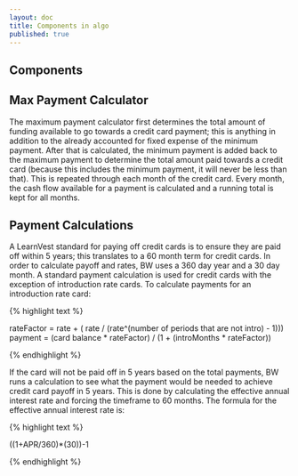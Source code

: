```yaml
---
layout: doc
title: Components in algo
published: true
---
```


## Components

## Max Payment Calculator
 
The maximum payment calculator first determines the total amount of funding available to go towards a credit card payment; this is anything in addition to the already accounted for fixed expense of the minimum payment. After that is calculated, the minimum payment is added back to the maximum payment to determine the total amount paid towards a credit card (because this includes the minimum payment, it will never be less than that). This is repeated through each month of the credit card. Every month, the cash flow available for a payment is calculated and a running total is kept for all months.

## Payment Calculations

A LearnVest standard for paying off credit cards is to ensure they are paid off within 5 years; this translates to a 60 month term for credit cards. In order to calculate payoff and rates, BW uses a 360 day year and a 30 day month.  A standard payment calculation is used for credit cards with the exception of introduction rate cards. To calculate payments for an introduction rate card:

{% highlight text %}

rateFactor = rate + ( rate / (rate^(number of periods that are not intro) - 1)))
payment = (card balance * rateFactor) / (1 + (introMonths * rateFactor))

{% endhighlight %}

 
If the card will not be paid off in 5 years based on the total payments, BW runs a calculation to see what the payment would be needed to achieve credit card payoff in 5 years. This is done by calculating the effective annual interest rate and forcing the timeframe to 60 months. The formula for the effective annual interest rate is: 

{% highlight text %}

((1+APR/360)*(30))-1

{% endhighlight %}
